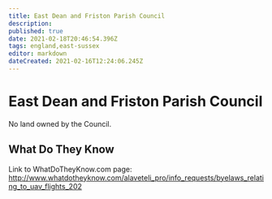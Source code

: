 ```yaml
---
title: East Dean and Friston Parish Council
description: 
published: true
date: 2021-02-18T20:46:54.396Z
tags: england,east-sussex
editor: markdown
dateCreated: 2021-02-16T12:24:06.245Z
---
```


# East Dean and Friston Parish Council


No land owned by the Council.

## What Do They Know

Link to WhatDoTheyKnow.com page:
http://www.whatdotheyknow.com/alaveteli_pro/info_requests/byelaws_relating_to_uav_flights_202

